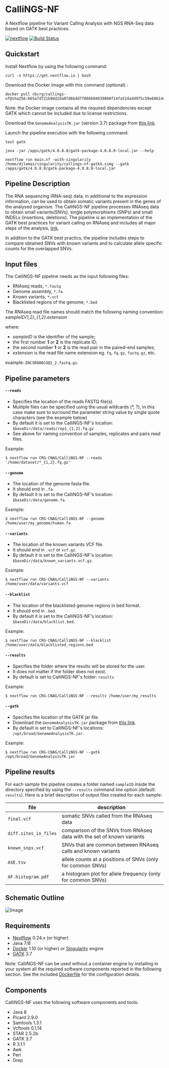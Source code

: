# CalliNGS-NF
A Nextflow pipeline for Variant Calling Analysis with NGS RNA-Seq data based on GATK best practices.

[![nextflow](https://img.shields.io/badge/nextflow-%E2%89%A50.24.0-brightgreen.svg)](http://nextflow.io)
[![Build Status](https://travis-ci.org/CRG-CNAG/CalliNGS-NF.svg?branch=master)](https://travis-ci.org/CRG-CNAG/CalliNGS-NF)

## Quickstart 

Install Nextflow by using the following command: 

    curl -s https://get.nextflow.io | bash 
    
Download the Docker image with this command (optional) : 

    docker pull cbcrg/callings-nf@sha256:b65a7d721b9dd2da07d6bdd7f868b04039860f14fa514add975c59e68614c310
    
Note: the Docker image contains all the required dependencies except GATK which 
cannot be included due to license restrictions. 

Download the `GenomeAnalysisTK.jar` (version 3.7) package from [this link](https://software.broadinstitute.org/gatk/download/archive).    

Launch the pipeline execution with the following command: 

    test gatk
	
	java -jar /apps/gatk/4.0.8.0/gatk-package-4.0.8.0-local.jar --help
	
	nextflow run main.nf -with-singularity /home/djlemas/singularity/callings-nf-gatk4.simg --gatk /apps/gatk/4.0.8.0/gatk-package-4.0.8.0-local.jar


## Pipeline Description

The RNA sequencing (RNA-seq) data, in additional to the expression information, can be used to obtain somatic variants present in the genes of the analysed organism. The CalliNGS-NF pipeline processes RNAseq data to obtain small variants(SNVs), single polymorphisms (SNPs) and small INDELs (insertions, deletions). The pipeline is an implementation of the GATK best practices for variant calling on RNAseq and includes all major steps of the analysis, [link](http://gatkforums.broadinstitute.org/gatk/discussion/3892/the-gatk-best-practices-for-variant-calling-on-rnaseq-in-full-detail). 

In addition to the GATK best practics, the pipeline includes steps to compare obtained SNVs with known variants and to calculate allele specific counts for the overlapped SNVs.

## Input files

The CalliNGS-NF pipeline needs as the input following files:
* RNAseq reads, `*.fastq`
* Genome assembly, `*.fa`
* Known variants, `*.vcf`
* Blacklisted regions of the genome, `*.bed`

The RNAseq read file names should match the following naming convention:  *sampleID{1,2}_{1,2}.extension* 

where: 
* *sampleID* is the identifier of the sample;
* the first number **1** or **2** is the replicate ID;
* the second number **1** or **2** is the read pair in the paired-end samples;
* *extension* is the read file name extension eg. `fq`, `fq.gz`, `fastq.gz`, etc. 

example: `ENCSR000COQ1_2.fastq.gz`.

## Pipeline parameters

#### `--reads` 
   
* Specifies the location of the reads FASTQ file(s).
* Multiple files can be specified using the usual wildcards (*, ?), in this case make sure to surround the parameter string
  value by single quote characters (see the example below)
* By default it is set to the CalliNGS-NF's location: `$baseDir/data/reads/rep1_{1,2}.fq.gz`
* See above for naming convention of samples, replicates and pairs read files.

Example: 

    $ nextflow run CRG-CNAG/CalliNGS-NF --reads '/home/dataset/*_{1,2}.fq.gz'


#### `--genome`

* The location of the genome fasta file.
* It should end in `.fa`.
* By default it is set to the CalliNGS-NF's location: `$baseDir/data/genome.fa`.

Example:

    $ nextflow run CRG-CNAG/CalliNGS-NF --genome /home/user/my_genome/human.fa
    

#### `--variants`

* The location of the known variants VCF file.
* It should end in `.vcf` or `vcf.gz`.
* By default it is set to the CalliNGS-NF's location: `$baseDir/data/known_variants.vcf.gz`.

Example:

    $ nextflow run CRG-CNAG/CalliNGS-NF --variants /home/user/data/variants.vcf


#### `--blacklist`

* The location of the blacklisted genome regions in bed format.
* It should end in `.bed`.
* By default it is set to the CalliNGS-NF's location: `$baseDir/data/blacklist.bed`.

Example:

    $ nextflow run CRG-CNAG/CalliNGS-NF --blacklist /home/user/data/blacklisted_regions.bed


#### `--results` 
   
* Specifies the folder where the results will be stored for the user.  
* It does not matter if the folder does not exist.
* By default is set to CalliNGS-NF's folder: `results` 

Example: 

    $ nextflow run CRG-CNAG/CalliNGS-NF --results /home/user/my_results
    

#### `--gatk` 
   
* Specifies the location of the GATK jar file.
* Download the `GenomeAnalysisTK.jar` package from [this link](https://software.broadinstitute.org/gatk/download/).
* By default is set to CalliNGS-NF's locations: `/opt/broad/GenomeAnalysisTK.jar`.

Example: 

    $ nextflow run CRG-CNAG/CalliNGS-NF --gatk /opt/broad/GenomeAnalysisTK.jar
    
    
## Pipeline results

For each sample the pipeline creates a folder named `sampleID` inside the directory specified by using the `--results` command line option (default: `results`).
Here is a brief description of output files created for each sample:

file | description 
---- | ----
`final.vcf` | somatic SNVs called from the RNAseq data
`diff.sites_in_files` | comparison of the SNVs from RNAseq data with the set of known variants
`known_snps.vcf` | SNVs that are common between RNAseq calls and known variants
`ASE.tsv` | allele counts at a positions of SNVs (only for common SNVs)
`AF.histogram.pdf` | a histogram plot for allele frequency (only for common SNVs)


## Schematic Outline
![Image](../master/figures/workflow.png?raw=true)

## Requirements 

* [Nextflow](https://www.nextflow.io) 0.24.x (or higher)
* Java 7/8
* [Docker](https://www.docker.com/) 1.10 (or higher) or [Singularity](http://singularity.lbl.gov) engine
* [GATK](https://software.broadinstitute.org/gatk/) 3.7 

Note: CalliNGS-NF can be used without a container engine by installing in your system all the 
required software components reported in the following section. See the included 
[Dockerfile](docker/Dockerfile) for the configuration details.
 

## Components 

CalliNGS-NF uses the following software components and tools: 

* Java 8 
* Picard 2.9.0
* Samtools 1.3.1
* Vcftools 0.1.14
* STAR 2.5.2b
* GATK 3.7
* R 3.1.1 
* Awk
* Perl
* Grep

